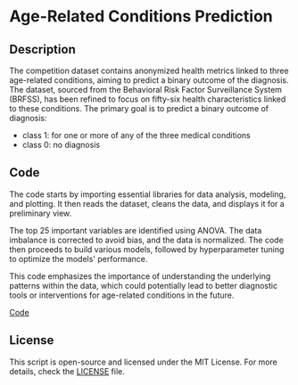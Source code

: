 # Age-Related Conditions Prediction

## Description
The competition dataset contains anonymized health metrics linked to three age-related conditions, aiming to predict a binary outcome of the diagnosis. The dataset, sourced from the Behavioral Risk Factor Surveillance System (BRFSS), has been refined to focus on fifty-six health characteristics linked to these conditions. The primary goal is to predict a binary outcome of diagnosis:

- class 1: for one or more of any of the three medical conditions
- class 0: no diagnosis
  
## Code

The code starts by importing essential libraries for data analysis, modeling, and plotting. It then reads the dataset, cleans the data, and displays it for a preliminary view. 

The top 25 important variables are identified using ANOVA. The data imbalance is corrected to avoid bias, and the data is normalized. The code then proceeds to build various models, followed by hyperparameter tuning to optimize the models' performance.

This code emphasizes the importance of understanding the underlying patterns within the data, which could potentially lead to better diagnostic tools or interventions for age-related conditions in the future.

[Code](Age_Related_Conditions.ipynb)

## License

This script is open-source and licensed under the MIT License. For more details, check the [LICENSE](LICENSE) file.
